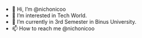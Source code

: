 - 👋 Hi, I’m @nichonicoo
- 👀 I’m interested in Tech World.
- 🌱 I’m currently in 3rd Semester in Binus University.
- 📫 How to reach me @nichonicoo

<!---
nichonicoo/nichonicoo is a ✨ special ✨ repository because its `README.md` (this file) appears on your GitHub profile.
You can click the Preview link to take a look at your changes.
--->
